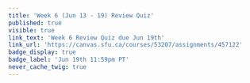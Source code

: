 ```yaml
---
title: 'Week 6 (Jun 13 - 19) Review Quiz'
published: true
visible: true
link_text: 'Week 6 Review Quiz due Jun 19th'
link_url: 'https://canvas.sfu.ca/courses/53207/assignments/457122'
badge_display: true
badge_label: 'Jun 19th 11:59pm PT'
never_cache_twig: true
---
```

